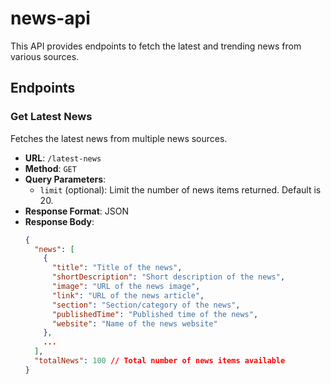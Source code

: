 # news-api
This API provides endpoints to fetch the latest and trending news from various sources.
## Endpoints

### Get Latest News

Fetches the latest news from multiple news sources.

- **URL**: `/latest-news`
- **Method**: `GET`
- **Query Parameters**:
  - `limit` (optional): Limit the number of news items returned. Default is 20.
- **Response Format**: JSON
- **Response Body**:
  ```json
  {
    "news": [
      {
        "title": "Title of the news",
        "shortDescription": "Short description of the news",
        "image": "URL of the news image",
        "link": "URL of the news article",
        "section": "Section/category of the news",
        "publishedTime": "Published time of the news",
        "website": "Name of the news website"
      },
      ...
    ],
    "totalNews": 100 // Total number of news items available
  }
